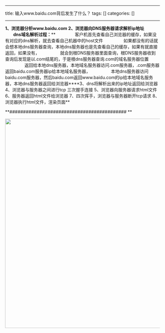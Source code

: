 
--- 
title:  输入www.baidu.com背后发生了什么？ 
tags: []
categories: [] 

---
>  
 **1、浏览器分析www.baidu.com 2、浏览器向DNS服务器请求解析ip地址         ****dns域名解析过程****：****                客户机首先查看自己浏览器的缓存，如果没有对应的dns解析，就去查看自己机器中的host文件                 如果都没有的话就会想本地dns服务器查询，本地dns服务器也是先查看自己的缓存，如果有就直接返回，如果没有，                 就会到根DNS服务器里面查询，根DNS服务器收到查询后发现是以.com结尾的，于是根dns服务器查询.com的域名服务器位置                 返回给本地dns服务器，本地域名服务器访问.com服务器，.com服务器返回baidu.com服务器ip给本地域名服务器，                 本地dns服务器访问baidu.com服务器，然后baidu.com返回www.baidu.com的ip给本地域名服务器，本地dns服务器返回给浏览器****3、dns将解析出来的ip地址返回给浏览器 4、浏览器与服务器之间进行tcp 三次握手连接 5、浏览器向服务器请求html文件 6、服务器返回html文件给浏览器 7、四次挥手，浏览器与服务器断开tcp请求 8、浏览器执行html文件，渲染页面** 


**########################################### **

<img alt="" height="682" src="https://img-blog.csdnimg.cn/35d3822abcb74557b9832a28bbbcc990.png" width="981">


